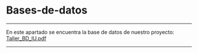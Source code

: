 # Bases-de-datos
___________________________________________________________________________________________________________________________________
En este apartado se encuentra la base de datos de nuestro proyecto:
[Taller_BD_IU.pdf](https://github.com/user-attachments/files/15637717/Taller_BD_IU.pdf)
___________________________________________________________________________________________________________________________________
